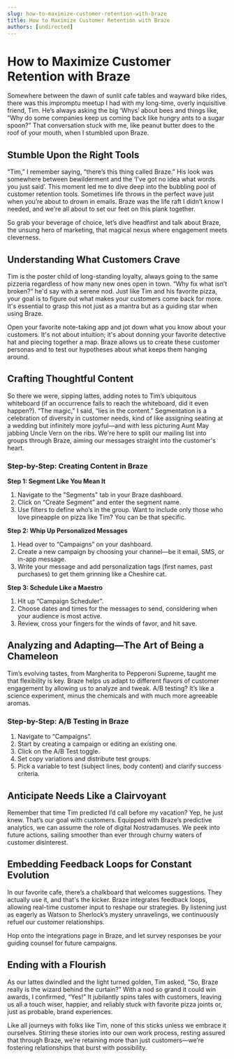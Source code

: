 ```yaml
---
slug: how-to-maximize-customer-retention-with-braze
title: How to Maximize Customer Retention with Braze
authors: [undirected]
---
```



# How to Maximize Customer Retention with Braze

Somewhere between the dawn of sunlit cafe tables and wayward bike rides, there was this impromptu meetup I had with my long-time, overly inquisitive friend, Tim. He’s always asking the big ‘Whys’ about bees and things like, “Why do some companies keep us coming back like hungry ants to a sugar spoon?” That conversation stuck with me, like peanut butter does to the roof of your mouth, when I stumbled upon Braze.

## Stumble Upon the Right Tools

“Tim,” I remember saying, “there’s this thing called Braze.” His look was somewhere between bewilderment and the ‘I’ve got no idea what words you just said’. This moment led me to dive deep into the bubbling pool of customer retention tools. Sometimes life throws in the perfect wave just when you’re about to drown in emails. Braze was the life raft I didn’t know I needed, and we're all about to set our feet on this plank together.

So grab your beverage of choice, let’s dive headfirst and talk about Braze, the unsung hero of marketing, that magical nexus where engagement meets cleverness.

## Understanding What Customers Crave

Tim is the poster child of long-standing loyalty, always going to the same pizzeria regardless of how many new ones open in town. “Why fix what isn’t broken?” he'd say with a serene nod. Just like Tim and his favorite pizza, your goal is to figure out what makes your customers come back for more. It's essential to grasp this not just as a mantra but as a guiding star when using Braze.

Open your favorite note-taking app and jot down what you know about your customers. It's not about intuition; it's about donning your favorite detective hat and piecing together a map. Braze allows us to create these customer personas and to test our hypotheses about what keeps them hanging around.

## Crafting Thoughtful Content

So there we were, sipping lattes, adding notes to Tim’s ubiquitous whiteboard (if an occurrence fails to reach the whiteboard, did it even happen?). “The magic,” I said, “lies in the content.” Segmentation is a celebration of diversity in customer needs, kind of like assigning seating at a wedding but infinitely more joyful—and with less picturing Aunt May jabbing Uncle Vern on the ribs. We're here to split our mailing list into groups through Braze, aiming our messages straight into the customer's heart.

### Step-by-Step: Creating Content in Braze

**Step 1: Segment Like You Mean It**

1. Navigate to the "Segments" tab in your Braze dashboard.
2. Click on “Create Segment” and enter the segment name.
3. Use filters to define who’s in the group. Want to include only those who love pineapple on pizza like Tim? You can be that specific.

**Step 2: Whip Up Personalized Messages**

1. Head over to “Campaigns” on your dashboard.
2. Create a new campaign by choosing your channel—be it email, SMS, or in-app message.
3. Write your message and add personalization tags (first names, past purchases) to get them grinning like a Cheshire cat.

**Step 3: Schedule Like a Maestro**

1. Hit up “Campaign Scheduler”.
2. Choose dates and times for the messages to send, considering when your audience is most active.
3. Review, cross your fingers for the winds of favor, and hit save.

## Analyzing and Adapting—The Art of Being a Chameleon

Tim’s evolving tastes, from Margherita to Pepperoni Supreme, taught me that flexibility is key. Braze helps us adapt to different flavors of customer engagement by allowing us to analyze and tweak. A/B testing? It’s like a science experiment, minus the chemicals and with much more agreeable aromas.

### Step-by-Step: A/B Testing in Braze

1. Navigate to “Campaigns”.
2. Start by creating a campaign or editing an existing one.
3. Click on the A/B Test toggle.
4. Set copy variations and distribute test groups.
5. Pick a variable to test (subject lines, body content) and clarify success criteria.

## Anticipate Needs Like a Clairvoyant

Remember that time Tim predicted I’d call before my vacation? Yep, he just knew. That’s our goal with customers. Equipped with Braze’s predictive analytics, we can assume the role of digital Nostradamuses. We peek into future actions, sailing smoother than ever through churny waters of customer disinterest.

## Embedding Feedback Loops for Constant Evolution

In our favorite cafe, there’s a chalkboard that welcomes suggestions. They actually use it, and that's the kicker. Braze integrates feedback loops, allowing real-time customer input to reshape our strategies. By listening just as eagerly as Watson to Sherlock’s mystery unravelings, we continuously refuel our customer relationships.

Hop onto the integrations page in Braze, and let survey responses be your guiding counsel for future campaigns.

## Ending with a Flourish

As our lattes dwindled and the light turned golden, Tim asked, “So, Braze really is the wizard behind the curtain?” With a nod so grand it could win awards, I confirmed, “Yes!” It jubilantly spins tales with customers, leaving us all a touch wiser, happier, and reliably stuck with favorite pizza joints or, just as probable, brand experiences.

Like all journeys with folks like Tim, none of this sticks unless we embrace it ourselves. Stirring these stories into our own work process, resting assured that through Braze, we're retaining more than just customers—we’re fostering relationships that burst with possibility.
```
